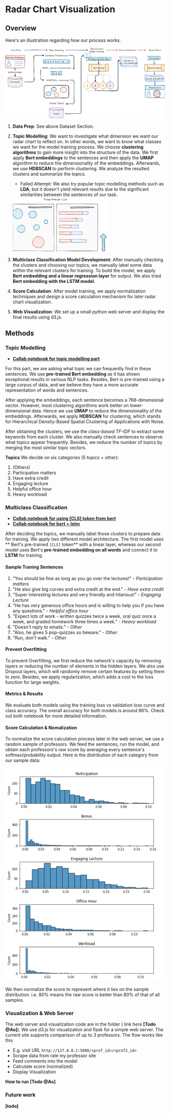 # Radar Chart Visualization

## Overview

Here's an illustration regarding how our process works.

![img](./workflow-sketch.png)

1. **Data Prep**:
    See above Dataset Section.

2. **Topic Modelling**:
    We want to investigate what dimension we want our radar chart to reflect on. In other words, we want to know what classes we want for the model training process. We choose **clustering algorithms** to gain more insight into the structure of the data. We first apply **Bert embeddings** to the sentences and then apply the **UMAP** algorithm to reduce the dimensionality of the embeddings. Afterwards, we use **HDBSCAN** to perform clustering. We analyze the resulted clusters and summarize the topics.
   - Failed Attempt: We also try popular topic modelling methods such as **LDA**, but it doesn't yield relevant results due to the significant similarities between the sentences of our task.

   <img src="./LDA.png" alt="drawing" width="300"/>


3. **Multiclass Classification Model Development**:
   After manually checking the clusters and choosing our topics, we manually label some data within the relevant clusters for training. To build the model, we apply **Bert embedding and a linear regression layer** for output. We also tried **Bert embedding with the LSTM model**.

4. **Score Calculation**:
   After model training, we apply normalization techniques and design a score calculation mechanism for later radar chart visualization.

5. **Web Visualization**:
   We set up a small python web server and display the final results using d3.js.

## Methods

### Topic Modelling

- **[Collab notebook for topic modelling part](./Radar-Chart/topic-modelling-dim-reduction.ipynb)**

For this part, we are asking what topic we can frequently find in these sentences. We use **pre-trained Bert embedding** as it has shown exceptional results in various NLP tasks. Besides, Bert is pre-trained using a large corpus of data, and we believe they have a more accurate representation of words and sentences.

After applying the embeddings, each sentence becomes a 768-dimensional vector. However, most clustering algorithms work better on lower-dimensional data. Hence we use **UMAP** to reduce the dimensionality of the embeddings. Afterwards, we apply **HDBSCAN** for clustering, which stands for Hierarchical Density-Based Spatial Clustering of Applications with Noise.

After obtaining the clusters, we use the *class-based TF-IDF* to extract some keywords from each cluster. We also manually check sentences to observe what topics appear frequently. Besides, we reduce the number of topics by merging the most similar topic vectors.

**Topics**
We decide on six categories (5 topics + other):

1. (Others)
2. Participation matters
3. Have extra credit
4. Engaging lecture
5. Helpful office hour
6. Heavy workload

### Multiclass Classification

- **[Collab notebook for using [CLS] token from bert](./Radar-Chart/bert-cls-token.ipynb)**
- **[Collab notebook for bert + lstm](./Radar-Chart/bert-cls-token.ipynb)**

After deciding the topics, we manually label those clusters to prepare data for training. We apply two different model architecture. The first model uses ** Bert's pre-trained `[CLS]` token** with a linear layer, whereas our second model uses Bert's **pre-trained embedding on all words** and connect it to **LSTM** for training.

#### Sample Traning Sentences

1. "You should be fine as long as you go over the lectures!" - *Participation matters*
2. "He also give big curves and extra credit at the end." - *Have extra credit*
3. "Super interesting lectures and very friendly and hilarious!" - *Engaging Lecture*
4. "He has very generous office hours and is willing to help you if you have any questions." - *Helpful office hour*
5. "Expect lots of work - written quizzes twice a week, oral quiz once a week, and graded homework three times a week." - *Heavy workload*
6. "Doesn't reply to emails." - *Other*
7. "Also, he gives 5 pop-quizzes so beware." - *Other*
8. "Run, don't walk." - *Other*

#### Prevent Overfitting

To prevent Overfitting, we first reduce the network's capacity by removing layers or reducing the number of elements in the hidden layers. We also use Dropout layers, which will randomly remove certain features by setting them to zero. Besides, we apply regularization, which adds a cost to the loss function for large weights.

#### Metrics & Results

We evaluate both models using the training loss vs validation loss curve and class accuracy. The overall accuracy for both models is around 86%. Check out both notebook for more detailed information.

#### Score Calculation & Nomalization

To normalize the score calculation process later in the web server, we use a random sample of professors. We feed the sentences, run the model, and obtain each professors's raw score by averaging every sentence's softmax/probability output. Here is the distribution of each category from our sample data:

<img src="./distribution.jpg" alt="drawing" width="500"/>

We then normalize the score to represent where it lies on the sample distribution. i.e. 80% means the raw score is better than 80% of that of all samples.


### Visualization & Web Server

The web server and visualization code are in the folder ( link here **[Todo @Ao]**). We use d3.js for visualization and flask for a simple web server. The current site supports comparison of up to 3 professors. The flow works like this 
- E.g. visit URL `http://127.0.0.1:5000/<prof_id>/<prof2_id>`
- Scrape data from rate my professor site
- Feed comments into the model
- Calculate score (normalized)
- Display Visualization



**How to run**
**[Todo @Ao]**

### Future work

**[todo]**